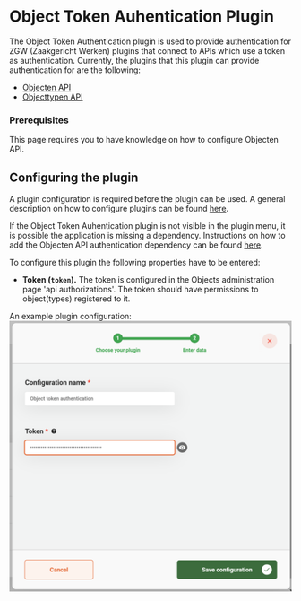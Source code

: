 # Object Token Auhentication Plugin

The Object Token Authentication plugin is used to provide authentication for ZGW (Zaakgericht Werken) plugins that connect to APIs which use a token as authentication. Currently, the plugins that this plugin can provide authentication for are the following:

* [Objecten API](configure-objecten-api-plugin.md)
* [Objecttypen API](configure-objecttypen-api-plugin.md)

### Prerequisites

This page requires you to have knowledge on how to configure Objecten API.

## Configuring the plugin

A plugin configuration is required before the plugin can be used. A general description on how to configure plugins can be found [here](configure-plugin.md).

If the Object Token Auhentication plugin is not visible in the plugin menu, it is possible the application is missing a dependency. Instructions on how to add the Objecten API authentication dependency can be found [here](../../nog-een-plek-geven/modules/zgw/objecten-api-authentication.md).

To configure this plugin the following properties have to be entered:

* **Token (`token`).** The token is configured in the Objects administration page 'api authorizations'. The token should have permissions to object(types) registered to it.

An example plugin configuration: ![example plugin configuration](../../using-valtimo/plugin/object-token-authentication/img/configure-plugin.png)
